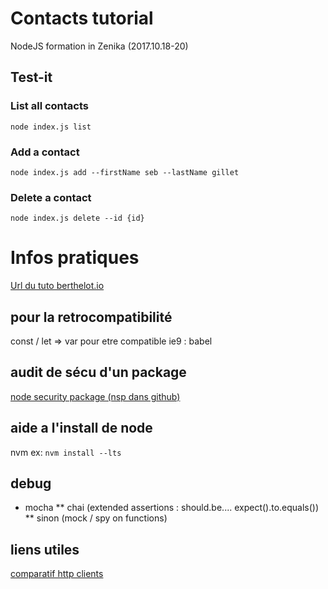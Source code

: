 # Contacts tutorial  #
NodeJS formation in Zenika (2017.10.18-20)

## Test-it ##

### List all contacts ###
`node index.js list`

### Add a contact ###
`node index.js add --firstName seb --lastName gillet`

### Delete a contact ###
`node index.js delete --id {id}`


# Infos pratiques #
[Url du tuto berthelot.io](http://berthelot.io/)
## pour la retrocompatibilité ##
const / let => var pour etre compatible ie9 : babel

## audit de sécu d'un package ##
[node security package (nsp dans github)](https://nodesecurity.io/)


## aide a l'install de node ##
nvm
ex: `nvm install --lts`
## debug ##
* mocha
** chai (extended assertions : should.be.... expect().to.equals())
** sinon (mock / spy on functions)
## liens utiles ##
[comparatif http clients](https://npmcompare.com/compare/express,hapi,request,restify)
